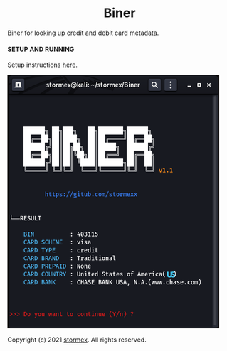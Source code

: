 <h1 align="center">Biner</h1>

Biner for looking up credit and debit card metadata.


#### SETUP AND RUNNING
Setup instructions [here](<https://github.com/stormexx/Biner/wiki/Setting-Up-Biner>).


![Screenshot](https://raw.githubusercontent.com/stormexx/Biner/main/files/screenshot.png)


Copyright (c) 2021 [stormex](https://twitter.com/_stormex). All rights reserved.
